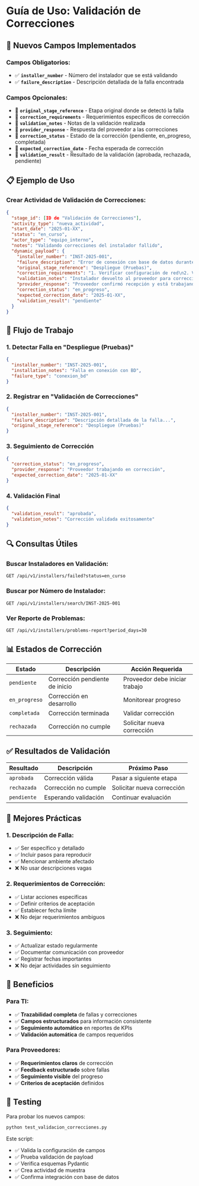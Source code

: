 # Guía de Uso: Validación de Correcciones

## 🎯 Nuevos Campos Implementados

### **Campos Obligatorios:**
- ✅ **`installer_number`** - Número del instalador que se está validando
- ✅ **`failure_description`** - Descripción detallada de la falla encontrada

### **Campos Opcionales:**
- 📝 **`original_stage_reference`** - Etapa original donde se detectó la falla
- 📝 **`correction_requirements`** - Requerimientos específicos de corrección
- 📝 **`validation_notes`** - Notas de la validación realizada
- 📝 **`provider_response`** - Respuesta del proveedor a las correcciones
- 📝 **`correction_status`** - Estado de la corrección (pendiente, en_progreso, completada)
- 📝 **`expected_correction_date`** - Fecha esperada de corrección
- 📝 **`validation_result`** - Resultado de la validación (aprobada, rechazada, pendiente)

## 📋 Ejemplo de Uso

### **Crear Actividad de Validación de Correcciones:**

```json
{
  "stage_id": [ID de "Validación de Correcciones"],
  "activity_type": "nueva_actividad",
  "start_date": "2025-01-XX",
  "status": "en_curso",
  "actor_type": "equipo_interno",
  "notes": "Validando correcciones del instalador fallido",
  "dynamic_payload": {
    "installer_number": "INST-2025-001",
    "failure_description": "Error de conexión con base de datos durante la instalación en ambiente de pruebas. El instalador no puede establecer conexión con el servidor de BD principal.",
    "original_stage_reference": "Despliegue (Pruebas)",
    "correction_requirements": "1. Verificar configuración de red\n2. Validar credenciales de base de datos\n3. Confirmar conectividad con servidor BD\n4. Probar conexión desde ambiente de pruebas",
    "validation_notes": "Instalador devuelto al proveedor para corrección. Se documentaron todos los pasos de troubleshooting realizados.",
    "provider_response": "Proveedor confirmó recepción y está trabajando en la corrección",
    "correction_status": "en_progreso",
    "expected_correction_date": "2025-01-XX",
    "validation_result": "pendiente"
  }
}
```

## 🔄 Flujo de Trabajo

### **1. Detectar Falla en "Despliegue (Pruebas)"**
```json
{
  "installer_number": "INST-2025-001",
  "installation_notes": "Falla en conexión con BD",
  "failure_type": "conexion_bd"
}
```

### **2. Registrar en "Validación de Correcciones"**
```json
{
  "installer_number": "INST-2025-001",
  "failure_description": "Descripción detallada de la falla...",
  "original_stage_reference": "Despliegue (Pruebas)"
}
```

### **3. Seguimiento de Corrección**
```json
{
  "correction_status": "en_progreso",
  "provider_response": "Proveedor trabajando en corrección",
  "expected_correction_date": "2025-01-XX"
}
```

### **4. Validación Final**
```json
{
  "validation_result": "aprobada",
  "validation_notes": "Corrección validada exitosamente"
}
```

## 🔍 Consultas Útiles

### **Buscar Instaladores en Validación:**
```http
GET /api/v1/installers/failed?status=en_curso
```

### **Buscar por Número de Instalador:**
```http
GET /api/v1/installers/search/INST-2025-001
```

### **Ver Reporte de Problemas:**
```http
GET /api/v1/installers/problems-report?period_days=30
```

## 📊 Estados de Corrección

| Estado | Descripción | Acción Requerida |
|--------|-------------|------------------|
| `pendiente` | Corrección pendiente de inicio | Proveedor debe iniciar trabajo |
| `en_progreso` | Corrección en desarrollo | Monitorear progreso |
| `completada` | Corrección terminada | Validar corrección |
| `rechazada` | Corrección no cumple | Solicitar nueva corrección |

## ✅ Resultados de Validación

| Resultado | Descripción | Próximo Paso |
|-----------|-------------|--------------|
| `aprobada` | Corrección válida | Pasar a siguiente etapa |
| `rechazada` | Corrección no cumple | Solicitar nueva corrección |
| `pendiente` | Esperando validación | Continuar evaluación |

## 🎯 Mejores Prácticas

### **1. Descripción de Falla:**
- ✅ Ser específico y detallado
- ✅ Incluir pasos para reproducir
- ✅ Mencionar ambiente afectado
- ❌ No usar descripciones vagas

### **2. Requerimientos de Corrección:**
- ✅ Listar acciones específicas
- ✅ Definir criterios de aceptación
- ✅ Establecer fecha límite
- ❌ No dejar requerimientos ambiguos

### **3. Seguimiento:**
- ✅ Actualizar estado regularmente
- ✅ Documentar comunicación con proveedor
- ✅ Registrar fechas importantes
- ❌ No dejar actividades sin seguimiento

## 🚀 Beneficios

### **Para TI:**
- ✅ **Trazabilidad completa** de fallas y correcciones
- ✅ **Campos estructurados** para información consistente
- ✅ **Seguimiento automático** en reportes de KPIs
- ✅ **Validación automática** de campos requeridos

### **Para Proveedores:**
- ✅ **Requerimientos claros** de corrección
- ✅ **Feedback estructurado** sobre fallas
- ✅ **Seguimiento visible** del progreso
- ✅ **Criterios de aceptación** definidos

## 🔧 Testing

Para probar los nuevos campos:

```bash
python test_validacion_correcciones.py
```

Este script:
- ✅ Valida la configuración de campos
- ✅ Prueba validación de payload
- ✅ Verifica esquemas Pydantic
- ✅ Crea actividad de muestra
- ✅ Confirma integración con base de datos
